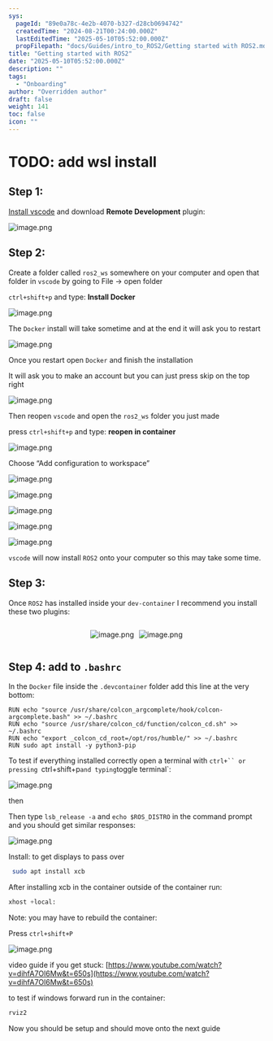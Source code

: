 ```yaml
---
sys:
  pageId: "89e0a78c-4e2b-4070-b327-d28cb0694742"
  createdTime: "2024-08-21T00:24:00.000Z"
  lastEditedTime: "2025-05-10T05:52:00.000Z"
  propFilepath: "docs/Guides/intro_to_ROS2/Getting started with ROS2.md"
title: "Getting started with ROS2"
date: "2025-05-10T05:52:00.000Z"
description: ""
tags:
  - "Onboarding"
author: "Overridden author"
draft: false
weight: 141
toc: false
icon: ""
---
```


# TODO: add wsl install

## Step 1:

[Install vscode](https://code.visualstudio.com/download) and download **Remote Development** plugin:

![image.png](https://prod-files-secure.s3.us-west-2.amazonaws.com/d518164a-d88e-44d1-a4ee-3adb3bd8bce0/efb52993-1881-4a40-b95e-6f020334f022/image.png?X-Amz-Algorithm=AWS4-HMAC-SHA256&X-Amz-Content-Sha256=UNSIGNED-PAYLOAD&X-Amz-Credential=ASIAZI2LB466UKGBSCKT%2F20250530%2Fus-west-2%2Fs3%2Faws4_request&X-Amz-Date=20250530T190653Z&X-Amz-Expires=3600&X-Amz-Security-Token=IQoJb3JpZ2luX2VjEOP%2F%2F%2F%2F%2F%2F%2F%2F%2F%2FwEaCXVzLXdlc3QtMiJHMEUCIGZxrCiUGc6Y7y9HIaJibPWHaCA2x2LZWIypxwFaQeE2AiEAseR8kCZAacU4qsfTNuvRKLu97fuyBqyXwg4ps3JZUAkqiAQIrP%2F%2F%2F%2F%2F%2F%2F%2F%2F%2FARAAGgw2Mzc0MjMxODM4MDUiDBSKDiVGHrxO55cfhCrcA3nfPKKkCdPM6ZEX%2BKbtcIOwnOvRQ%2FClAaZZVR5tAWuoqi87aPKWRNak0RrJ%2B0lTNARJ2YH49y8l0qpmEt4T0zv2t6Y0AY8X5Wa%2FDfTc2%2FKqoDnCGg1Nfw%2BcLp6Gd9gopMfVU5mICOPMuY7r7UT0W9Mx3Jz7LKtcrx7oQUDeWYLdIO8gZTqJDmtkwJ12mUyxF8X0h2x9bbSn2LXIJfUPJpP6vZpTj11a4%2BkUQmS8GiFEZXggITUZDU8A2bw0XLalc7lcfRIXnxFfFU2Ec9pyg35cX%2B7y%2Bco8LnyFND9Bcbbc91NDfJYkW71GDbuSkGXtqRNWUREc64Oui%2BB4dc8414ksE%2BqGe5jzXmUJ8HnkqIDVhZX8Nrle9nd1gZ61qnLLjP4H8nNc1q5GUTaasZqVilau9x%2BsB%2FpyZ5xs8jQBaWQffyAqfU4A7kYc%2FNme6Mqem9%2F4qrAXdnCKOD4RXfDdi6tTz8zr0NzrE9SJSXFHRTk8WxG1KOkwKWbEjIN8qJ9QgD5BXHtBepJYZdHfYft4Cj16Ti0sVG1YDATLPmqCNKJ0dr6WT%2Fmq59mOqKtDSha3%2FGqAsO3v2u48c9F%2FrNaSVEsRtoiGtez0crFq%2BHrEoeemNyU04d%2BcG0KYS4AvMKL958EGOqUBSf5r6fi3w%2Fzb5yUpKkcu2KrE83f63eqQMQUbN9BJNq3iI6PnSwNdUhdxxWAXj57vuNtc8%2FMUliWQrNQlLlDuKEiNrX5GLK%2BESZFYdqYDJurf2gk3mQVxrOioCA%2BcbLDFCnMoZ8hMMIo5BPLaKZC6oplmlA6U2PPbn%2Flx0MnnBkVKQXPheh1ssXQNVdqGk4IwE2cb29sDUBenTP%2FXpqqIG%2BRa4sN2&X-Amz-Signature=efad89a624cc8fa502d934f2399d162519d6e0f0779bf5bba7314145c09bfbae&X-Amz-SignedHeaders=host&x-id=GetObject)

## Step 2:

Create a folder called `ros2_ws` somewhere on your computer and open that folder in `vscode` by going to File → open folder 

`ctrl+shift+p` and type: **Install Docker**

![image.png](https://prod-files-secure.s3.us-west-2.amazonaws.com/d518164a-d88e-44d1-a4ee-3adb3bd8bce0/2269dc0e-1cd5-47ff-bceb-c04ad9b2eab0/image.png?X-Amz-Algorithm=AWS4-HMAC-SHA256&X-Amz-Content-Sha256=UNSIGNED-PAYLOAD&X-Amz-Credential=ASIAZI2LB466UKGBSCKT%2F20250530%2Fus-west-2%2Fs3%2Faws4_request&X-Amz-Date=20250530T190653Z&X-Amz-Expires=3600&X-Amz-Security-Token=IQoJb3JpZ2luX2VjEOP%2F%2F%2F%2F%2F%2F%2F%2F%2F%2FwEaCXVzLXdlc3QtMiJHMEUCIGZxrCiUGc6Y7y9HIaJibPWHaCA2x2LZWIypxwFaQeE2AiEAseR8kCZAacU4qsfTNuvRKLu97fuyBqyXwg4ps3JZUAkqiAQIrP%2F%2F%2F%2F%2F%2F%2F%2F%2F%2FARAAGgw2Mzc0MjMxODM4MDUiDBSKDiVGHrxO55cfhCrcA3nfPKKkCdPM6ZEX%2BKbtcIOwnOvRQ%2FClAaZZVR5tAWuoqi87aPKWRNak0RrJ%2B0lTNARJ2YH49y8l0qpmEt4T0zv2t6Y0AY8X5Wa%2FDfTc2%2FKqoDnCGg1Nfw%2BcLp6Gd9gopMfVU5mICOPMuY7r7UT0W9Mx3Jz7LKtcrx7oQUDeWYLdIO8gZTqJDmtkwJ12mUyxF8X0h2x9bbSn2LXIJfUPJpP6vZpTj11a4%2BkUQmS8GiFEZXggITUZDU8A2bw0XLalc7lcfRIXnxFfFU2Ec9pyg35cX%2B7y%2Bco8LnyFND9Bcbbc91NDfJYkW71GDbuSkGXtqRNWUREc64Oui%2BB4dc8414ksE%2BqGe5jzXmUJ8HnkqIDVhZX8Nrle9nd1gZ61qnLLjP4H8nNc1q5GUTaasZqVilau9x%2BsB%2FpyZ5xs8jQBaWQffyAqfU4A7kYc%2FNme6Mqem9%2F4qrAXdnCKOD4RXfDdi6tTz8zr0NzrE9SJSXFHRTk8WxG1KOkwKWbEjIN8qJ9QgD5BXHtBepJYZdHfYft4Cj16Ti0sVG1YDATLPmqCNKJ0dr6WT%2Fmq59mOqKtDSha3%2FGqAsO3v2u48c9F%2FrNaSVEsRtoiGtez0crFq%2BHrEoeemNyU04d%2BcG0KYS4AvMKL958EGOqUBSf5r6fi3w%2Fzb5yUpKkcu2KrE83f63eqQMQUbN9BJNq3iI6PnSwNdUhdxxWAXj57vuNtc8%2FMUliWQrNQlLlDuKEiNrX5GLK%2BESZFYdqYDJurf2gk3mQVxrOioCA%2BcbLDFCnMoZ8hMMIo5BPLaKZC6oplmlA6U2PPbn%2Flx0MnnBkVKQXPheh1ssXQNVdqGk4IwE2cb29sDUBenTP%2FXpqqIG%2BRa4sN2&X-Amz-Signature=405b0873d014d2e5bb11348c807a3121be5ff5f5db62ef62dc103344156946a5&X-Amz-SignedHeaders=host&x-id=GetObject)

The `Docker` install will take sometime and at the end it will ask you to restart

![image.png](https://prod-files-secure.s3.us-west-2.amazonaws.com/d518164a-d88e-44d1-a4ee-3adb3bd8bce0/ed233f78-be33-4b1f-b89c-9c346c0e961e/image.png?X-Amz-Algorithm=AWS4-HMAC-SHA256&X-Amz-Content-Sha256=UNSIGNED-PAYLOAD&X-Amz-Credential=ASIAZI2LB466UKGBSCKT%2F20250530%2Fus-west-2%2Fs3%2Faws4_request&X-Amz-Date=20250530T190653Z&X-Amz-Expires=3600&X-Amz-Security-Token=IQoJb3JpZ2luX2VjEOP%2F%2F%2F%2F%2F%2F%2F%2F%2F%2FwEaCXVzLXdlc3QtMiJHMEUCIGZxrCiUGc6Y7y9HIaJibPWHaCA2x2LZWIypxwFaQeE2AiEAseR8kCZAacU4qsfTNuvRKLu97fuyBqyXwg4ps3JZUAkqiAQIrP%2F%2F%2F%2F%2F%2F%2F%2F%2F%2FARAAGgw2Mzc0MjMxODM4MDUiDBSKDiVGHrxO55cfhCrcA3nfPKKkCdPM6ZEX%2BKbtcIOwnOvRQ%2FClAaZZVR5tAWuoqi87aPKWRNak0RrJ%2B0lTNARJ2YH49y8l0qpmEt4T0zv2t6Y0AY8X5Wa%2FDfTc2%2FKqoDnCGg1Nfw%2BcLp6Gd9gopMfVU5mICOPMuY7r7UT0W9Mx3Jz7LKtcrx7oQUDeWYLdIO8gZTqJDmtkwJ12mUyxF8X0h2x9bbSn2LXIJfUPJpP6vZpTj11a4%2BkUQmS8GiFEZXggITUZDU8A2bw0XLalc7lcfRIXnxFfFU2Ec9pyg35cX%2B7y%2Bco8LnyFND9Bcbbc91NDfJYkW71GDbuSkGXtqRNWUREc64Oui%2BB4dc8414ksE%2BqGe5jzXmUJ8HnkqIDVhZX8Nrle9nd1gZ61qnLLjP4H8nNc1q5GUTaasZqVilau9x%2BsB%2FpyZ5xs8jQBaWQffyAqfU4A7kYc%2FNme6Mqem9%2F4qrAXdnCKOD4RXfDdi6tTz8zr0NzrE9SJSXFHRTk8WxG1KOkwKWbEjIN8qJ9QgD5BXHtBepJYZdHfYft4Cj16Ti0sVG1YDATLPmqCNKJ0dr6WT%2Fmq59mOqKtDSha3%2FGqAsO3v2u48c9F%2FrNaSVEsRtoiGtez0crFq%2BHrEoeemNyU04d%2BcG0KYS4AvMKL958EGOqUBSf5r6fi3w%2Fzb5yUpKkcu2KrE83f63eqQMQUbN9BJNq3iI6PnSwNdUhdxxWAXj57vuNtc8%2FMUliWQrNQlLlDuKEiNrX5GLK%2BESZFYdqYDJurf2gk3mQVxrOioCA%2BcbLDFCnMoZ8hMMIo5BPLaKZC6oplmlA6U2PPbn%2Flx0MnnBkVKQXPheh1ssXQNVdqGk4IwE2cb29sDUBenTP%2FXpqqIG%2BRa4sN2&X-Amz-Signature=b881bfd6e29edf51b186d6c4727cde8d7ab9db73483ac041000dacb9450471cd&X-Amz-SignedHeaders=host&x-id=GetObject)

Once you restart open `Docker` and finish the installation

It will ask you to make an account but you can just press skip on the top right

![image.png](https://prod-files-secure.s3.us-west-2.amazonaws.com/d518164a-d88e-44d1-a4ee-3adb3bd8bce0/21010ad9-1659-4fd9-9f59-9932a09b2a3d/image.png?X-Amz-Algorithm=AWS4-HMAC-SHA256&X-Amz-Content-Sha256=UNSIGNED-PAYLOAD&X-Amz-Credential=ASIAZI2LB466UKGBSCKT%2F20250530%2Fus-west-2%2Fs3%2Faws4_request&X-Amz-Date=20250530T190653Z&X-Amz-Expires=3600&X-Amz-Security-Token=IQoJb3JpZ2luX2VjEOP%2F%2F%2F%2F%2F%2F%2F%2F%2F%2FwEaCXVzLXdlc3QtMiJHMEUCIGZxrCiUGc6Y7y9HIaJibPWHaCA2x2LZWIypxwFaQeE2AiEAseR8kCZAacU4qsfTNuvRKLu97fuyBqyXwg4ps3JZUAkqiAQIrP%2F%2F%2F%2F%2F%2F%2F%2F%2F%2FARAAGgw2Mzc0MjMxODM4MDUiDBSKDiVGHrxO55cfhCrcA3nfPKKkCdPM6ZEX%2BKbtcIOwnOvRQ%2FClAaZZVR5tAWuoqi87aPKWRNak0RrJ%2B0lTNARJ2YH49y8l0qpmEt4T0zv2t6Y0AY8X5Wa%2FDfTc2%2FKqoDnCGg1Nfw%2BcLp6Gd9gopMfVU5mICOPMuY7r7UT0W9Mx3Jz7LKtcrx7oQUDeWYLdIO8gZTqJDmtkwJ12mUyxF8X0h2x9bbSn2LXIJfUPJpP6vZpTj11a4%2BkUQmS8GiFEZXggITUZDU8A2bw0XLalc7lcfRIXnxFfFU2Ec9pyg35cX%2B7y%2Bco8LnyFND9Bcbbc91NDfJYkW71GDbuSkGXtqRNWUREc64Oui%2BB4dc8414ksE%2BqGe5jzXmUJ8HnkqIDVhZX8Nrle9nd1gZ61qnLLjP4H8nNc1q5GUTaasZqVilau9x%2BsB%2FpyZ5xs8jQBaWQffyAqfU4A7kYc%2FNme6Mqem9%2F4qrAXdnCKOD4RXfDdi6tTz8zr0NzrE9SJSXFHRTk8WxG1KOkwKWbEjIN8qJ9QgD5BXHtBepJYZdHfYft4Cj16Ti0sVG1YDATLPmqCNKJ0dr6WT%2Fmq59mOqKtDSha3%2FGqAsO3v2u48c9F%2FrNaSVEsRtoiGtez0crFq%2BHrEoeemNyU04d%2BcG0KYS4AvMKL958EGOqUBSf5r6fi3w%2Fzb5yUpKkcu2KrE83f63eqQMQUbN9BJNq3iI6PnSwNdUhdxxWAXj57vuNtc8%2FMUliWQrNQlLlDuKEiNrX5GLK%2BESZFYdqYDJurf2gk3mQVxrOioCA%2BcbLDFCnMoZ8hMMIo5BPLaKZC6oplmlA6U2PPbn%2Flx0MnnBkVKQXPheh1ssXQNVdqGk4IwE2cb29sDUBenTP%2FXpqqIG%2BRa4sN2&X-Amz-Signature=a83b1d53efdbcaa0b068afe316785492d11da2e22af22ef5a0749ac59ae57866&X-Amz-SignedHeaders=host&x-id=GetObject)

Then reopen `vscode` and open the `ros2_ws` folder you just made

press `ctrl+shift+p` and type: **reopen in container**

![image.png](https://prod-files-secure.s3.us-west-2.amazonaws.com/d518164a-d88e-44d1-a4ee-3adb3bd8bce0/4e93b8c2-41ad-488c-8095-c74205196118/image.png?X-Amz-Algorithm=AWS4-HMAC-SHA256&X-Amz-Content-Sha256=UNSIGNED-PAYLOAD&X-Amz-Credential=ASIAZI2LB466UKGBSCKT%2F20250530%2Fus-west-2%2Fs3%2Faws4_request&X-Amz-Date=20250530T190653Z&X-Amz-Expires=3600&X-Amz-Security-Token=IQoJb3JpZ2luX2VjEOP%2F%2F%2F%2F%2F%2F%2F%2F%2F%2FwEaCXVzLXdlc3QtMiJHMEUCIGZxrCiUGc6Y7y9HIaJibPWHaCA2x2LZWIypxwFaQeE2AiEAseR8kCZAacU4qsfTNuvRKLu97fuyBqyXwg4ps3JZUAkqiAQIrP%2F%2F%2F%2F%2F%2F%2F%2F%2F%2FARAAGgw2Mzc0MjMxODM4MDUiDBSKDiVGHrxO55cfhCrcA3nfPKKkCdPM6ZEX%2BKbtcIOwnOvRQ%2FClAaZZVR5tAWuoqi87aPKWRNak0RrJ%2B0lTNARJ2YH49y8l0qpmEt4T0zv2t6Y0AY8X5Wa%2FDfTc2%2FKqoDnCGg1Nfw%2BcLp6Gd9gopMfVU5mICOPMuY7r7UT0W9Mx3Jz7LKtcrx7oQUDeWYLdIO8gZTqJDmtkwJ12mUyxF8X0h2x9bbSn2LXIJfUPJpP6vZpTj11a4%2BkUQmS8GiFEZXggITUZDU8A2bw0XLalc7lcfRIXnxFfFU2Ec9pyg35cX%2B7y%2Bco8LnyFND9Bcbbc91NDfJYkW71GDbuSkGXtqRNWUREc64Oui%2BB4dc8414ksE%2BqGe5jzXmUJ8HnkqIDVhZX8Nrle9nd1gZ61qnLLjP4H8nNc1q5GUTaasZqVilau9x%2BsB%2FpyZ5xs8jQBaWQffyAqfU4A7kYc%2FNme6Mqem9%2F4qrAXdnCKOD4RXfDdi6tTz8zr0NzrE9SJSXFHRTk8WxG1KOkwKWbEjIN8qJ9QgD5BXHtBepJYZdHfYft4Cj16Ti0sVG1YDATLPmqCNKJ0dr6WT%2Fmq59mOqKtDSha3%2FGqAsO3v2u48c9F%2FrNaSVEsRtoiGtez0crFq%2BHrEoeemNyU04d%2BcG0KYS4AvMKL958EGOqUBSf5r6fi3w%2Fzb5yUpKkcu2KrE83f63eqQMQUbN9BJNq3iI6PnSwNdUhdxxWAXj57vuNtc8%2FMUliWQrNQlLlDuKEiNrX5GLK%2BESZFYdqYDJurf2gk3mQVxrOioCA%2BcbLDFCnMoZ8hMMIo5BPLaKZC6oplmlA6U2PPbn%2Flx0MnnBkVKQXPheh1ssXQNVdqGk4IwE2cb29sDUBenTP%2FXpqqIG%2BRa4sN2&X-Amz-Signature=384a78a1a5c7861a1f4890b55d71cc0d659337d9ae5da77d76e76e4f76ff6e38&X-Amz-SignedHeaders=host&x-id=GetObject)

Choose “Add configuration to workspace”

![image.png](https://prod-files-secure.s3.us-west-2.amazonaws.com/d518164a-d88e-44d1-a4ee-3adb3bd8bce0/9560b282-5060-4989-ba37-97e7b2c22476/image.png?X-Amz-Algorithm=AWS4-HMAC-SHA256&X-Amz-Content-Sha256=UNSIGNED-PAYLOAD&X-Amz-Credential=ASIAZI2LB466UKGBSCKT%2F20250530%2Fus-west-2%2Fs3%2Faws4_request&X-Amz-Date=20250530T190653Z&X-Amz-Expires=3600&X-Amz-Security-Token=IQoJb3JpZ2luX2VjEOP%2F%2F%2F%2F%2F%2F%2F%2F%2F%2FwEaCXVzLXdlc3QtMiJHMEUCIGZxrCiUGc6Y7y9HIaJibPWHaCA2x2LZWIypxwFaQeE2AiEAseR8kCZAacU4qsfTNuvRKLu97fuyBqyXwg4ps3JZUAkqiAQIrP%2F%2F%2F%2F%2F%2F%2F%2F%2F%2FARAAGgw2Mzc0MjMxODM4MDUiDBSKDiVGHrxO55cfhCrcA3nfPKKkCdPM6ZEX%2BKbtcIOwnOvRQ%2FClAaZZVR5tAWuoqi87aPKWRNak0RrJ%2B0lTNARJ2YH49y8l0qpmEt4T0zv2t6Y0AY8X5Wa%2FDfTc2%2FKqoDnCGg1Nfw%2BcLp6Gd9gopMfVU5mICOPMuY7r7UT0W9Mx3Jz7LKtcrx7oQUDeWYLdIO8gZTqJDmtkwJ12mUyxF8X0h2x9bbSn2LXIJfUPJpP6vZpTj11a4%2BkUQmS8GiFEZXggITUZDU8A2bw0XLalc7lcfRIXnxFfFU2Ec9pyg35cX%2B7y%2Bco8LnyFND9Bcbbc91NDfJYkW71GDbuSkGXtqRNWUREc64Oui%2BB4dc8414ksE%2BqGe5jzXmUJ8HnkqIDVhZX8Nrle9nd1gZ61qnLLjP4H8nNc1q5GUTaasZqVilau9x%2BsB%2FpyZ5xs8jQBaWQffyAqfU4A7kYc%2FNme6Mqem9%2F4qrAXdnCKOD4RXfDdi6tTz8zr0NzrE9SJSXFHRTk8WxG1KOkwKWbEjIN8qJ9QgD5BXHtBepJYZdHfYft4Cj16Ti0sVG1YDATLPmqCNKJ0dr6WT%2Fmq59mOqKtDSha3%2FGqAsO3v2u48c9F%2FrNaSVEsRtoiGtez0crFq%2BHrEoeemNyU04d%2BcG0KYS4AvMKL958EGOqUBSf5r6fi3w%2Fzb5yUpKkcu2KrE83f63eqQMQUbN9BJNq3iI6PnSwNdUhdxxWAXj57vuNtc8%2FMUliWQrNQlLlDuKEiNrX5GLK%2BESZFYdqYDJurf2gk3mQVxrOioCA%2BcbLDFCnMoZ8hMMIo5BPLaKZC6oplmlA6U2PPbn%2Flx0MnnBkVKQXPheh1ssXQNVdqGk4IwE2cb29sDUBenTP%2FXpqqIG%2BRa4sN2&X-Amz-Signature=9d02a24bbf5a986723f122af3d58700c3918ba4d3490f7441e2af43d827f4f64&X-Amz-SignedHeaders=host&x-id=GetObject)

![image.png](https://prod-files-secure.s3.us-west-2.amazonaws.com/d518164a-d88e-44d1-a4ee-3adb3bd8bce0/2ee63f81-886b-48e8-a553-dc6e5eac99e4/image.png?X-Amz-Algorithm=AWS4-HMAC-SHA256&X-Amz-Content-Sha256=UNSIGNED-PAYLOAD&X-Amz-Credential=ASIAZI2LB466UKGBSCKT%2F20250530%2Fus-west-2%2Fs3%2Faws4_request&X-Amz-Date=20250530T190653Z&X-Amz-Expires=3600&X-Amz-Security-Token=IQoJb3JpZ2luX2VjEOP%2F%2F%2F%2F%2F%2F%2F%2F%2F%2FwEaCXVzLXdlc3QtMiJHMEUCIGZxrCiUGc6Y7y9HIaJibPWHaCA2x2LZWIypxwFaQeE2AiEAseR8kCZAacU4qsfTNuvRKLu97fuyBqyXwg4ps3JZUAkqiAQIrP%2F%2F%2F%2F%2F%2F%2F%2F%2F%2FARAAGgw2Mzc0MjMxODM4MDUiDBSKDiVGHrxO55cfhCrcA3nfPKKkCdPM6ZEX%2BKbtcIOwnOvRQ%2FClAaZZVR5tAWuoqi87aPKWRNak0RrJ%2B0lTNARJ2YH49y8l0qpmEt4T0zv2t6Y0AY8X5Wa%2FDfTc2%2FKqoDnCGg1Nfw%2BcLp6Gd9gopMfVU5mICOPMuY7r7UT0W9Mx3Jz7LKtcrx7oQUDeWYLdIO8gZTqJDmtkwJ12mUyxF8X0h2x9bbSn2LXIJfUPJpP6vZpTj11a4%2BkUQmS8GiFEZXggITUZDU8A2bw0XLalc7lcfRIXnxFfFU2Ec9pyg35cX%2B7y%2Bco8LnyFND9Bcbbc91NDfJYkW71GDbuSkGXtqRNWUREc64Oui%2BB4dc8414ksE%2BqGe5jzXmUJ8HnkqIDVhZX8Nrle9nd1gZ61qnLLjP4H8nNc1q5GUTaasZqVilau9x%2BsB%2FpyZ5xs8jQBaWQffyAqfU4A7kYc%2FNme6Mqem9%2F4qrAXdnCKOD4RXfDdi6tTz8zr0NzrE9SJSXFHRTk8WxG1KOkwKWbEjIN8qJ9QgD5BXHtBepJYZdHfYft4Cj16Ti0sVG1YDATLPmqCNKJ0dr6WT%2Fmq59mOqKtDSha3%2FGqAsO3v2u48c9F%2FrNaSVEsRtoiGtez0crFq%2BHrEoeemNyU04d%2BcG0KYS4AvMKL958EGOqUBSf5r6fi3w%2Fzb5yUpKkcu2KrE83f63eqQMQUbN9BJNq3iI6PnSwNdUhdxxWAXj57vuNtc8%2FMUliWQrNQlLlDuKEiNrX5GLK%2BESZFYdqYDJurf2gk3mQVxrOioCA%2BcbLDFCnMoZ8hMMIo5BPLaKZC6oplmlA6U2PPbn%2Flx0MnnBkVKQXPheh1ssXQNVdqGk4IwE2cb29sDUBenTP%2FXpqqIG%2BRa4sN2&X-Amz-Signature=9d5bbbd260f26629ca168d92ebf253b18d50e79c0b130c8242590cf7174b8bcf&X-Amz-SignedHeaders=host&x-id=GetObject)

![image.png](https://prod-files-secure.s3.us-west-2.amazonaws.com/d518164a-d88e-44d1-a4ee-3adb3bd8bce0/ae1580b2-b048-407e-aed9-b584224a7a04/image.png?X-Amz-Algorithm=AWS4-HMAC-SHA256&X-Amz-Content-Sha256=UNSIGNED-PAYLOAD&X-Amz-Credential=ASIAZI2LB466UKGBSCKT%2F20250530%2Fus-west-2%2Fs3%2Faws4_request&X-Amz-Date=20250530T190653Z&X-Amz-Expires=3600&X-Amz-Security-Token=IQoJb3JpZ2luX2VjEOP%2F%2F%2F%2F%2F%2F%2F%2F%2F%2FwEaCXVzLXdlc3QtMiJHMEUCIGZxrCiUGc6Y7y9HIaJibPWHaCA2x2LZWIypxwFaQeE2AiEAseR8kCZAacU4qsfTNuvRKLu97fuyBqyXwg4ps3JZUAkqiAQIrP%2F%2F%2F%2F%2F%2F%2F%2F%2F%2FARAAGgw2Mzc0MjMxODM4MDUiDBSKDiVGHrxO55cfhCrcA3nfPKKkCdPM6ZEX%2BKbtcIOwnOvRQ%2FClAaZZVR5tAWuoqi87aPKWRNak0RrJ%2B0lTNARJ2YH49y8l0qpmEt4T0zv2t6Y0AY8X5Wa%2FDfTc2%2FKqoDnCGg1Nfw%2BcLp6Gd9gopMfVU5mICOPMuY7r7UT0W9Mx3Jz7LKtcrx7oQUDeWYLdIO8gZTqJDmtkwJ12mUyxF8X0h2x9bbSn2LXIJfUPJpP6vZpTj11a4%2BkUQmS8GiFEZXggITUZDU8A2bw0XLalc7lcfRIXnxFfFU2Ec9pyg35cX%2B7y%2Bco8LnyFND9Bcbbc91NDfJYkW71GDbuSkGXtqRNWUREc64Oui%2BB4dc8414ksE%2BqGe5jzXmUJ8HnkqIDVhZX8Nrle9nd1gZ61qnLLjP4H8nNc1q5GUTaasZqVilau9x%2BsB%2FpyZ5xs8jQBaWQffyAqfU4A7kYc%2FNme6Mqem9%2F4qrAXdnCKOD4RXfDdi6tTz8zr0NzrE9SJSXFHRTk8WxG1KOkwKWbEjIN8qJ9QgD5BXHtBepJYZdHfYft4Cj16Ti0sVG1YDATLPmqCNKJ0dr6WT%2Fmq59mOqKtDSha3%2FGqAsO3v2u48c9F%2FrNaSVEsRtoiGtez0crFq%2BHrEoeemNyU04d%2BcG0KYS4AvMKL958EGOqUBSf5r6fi3w%2Fzb5yUpKkcu2KrE83f63eqQMQUbN9BJNq3iI6PnSwNdUhdxxWAXj57vuNtc8%2FMUliWQrNQlLlDuKEiNrX5GLK%2BESZFYdqYDJurf2gk3mQVxrOioCA%2BcbLDFCnMoZ8hMMIo5BPLaKZC6oplmlA6U2PPbn%2Flx0MnnBkVKQXPheh1ssXQNVdqGk4IwE2cb29sDUBenTP%2FXpqqIG%2BRa4sN2&X-Amz-Signature=8b7f742737fbe376561a13664ef3144cc27cfb9721f05242bc58794ac3ef0bd6&X-Amz-SignedHeaders=host&x-id=GetObject)

![image.png](https://prod-files-secure.s3.us-west-2.amazonaws.com/d518164a-d88e-44d1-a4ee-3adb3bd8bce0/53255b28-f75e-430f-b9e3-c0ac8577e42b/image.png?X-Amz-Algorithm=AWS4-HMAC-SHA256&X-Amz-Content-Sha256=UNSIGNED-PAYLOAD&X-Amz-Credential=ASIAZI2LB466UKGBSCKT%2F20250530%2Fus-west-2%2Fs3%2Faws4_request&X-Amz-Date=20250530T190653Z&X-Amz-Expires=3600&X-Amz-Security-Token=IQoJb3JpZ2luX2VjEOP%2F%2F%2F%2F%2F%2F%2F%2F%2F%2FwEaCXVzLXdlc3QtMiJHMEUCIGZxrCiUGc6Y7y9HIaJibPWHaCA2x2LZWIypxwFaQeE2AiEAseR8kCZAacU4qsfTNuvRKLu97fuyBqyXwg4ps3JZUAkqiAQIrP%2F%2F%2F%2F%2F%2F%2F%2F%2F%2FARAAGgw2Mzc0MjMxODM4MDUiDBSKDiVGHrxO55cfhCrcA3nfPKKkCdPM6ZEX%2BKbtcIOwnOvRQ%2FClAaZZVR5tAWuoqi87aPKWRNak0RrJ%2B0lTNARJ2YH49y8l0qpmEt4T0zv2t6Y0AY8X5Wa%2FDfTc2%2FKqoDnCGg1Nfw%2BcLp6Gd9gopMfVU5mICOPMuY7r7UT0W9Mx3Jz7LKtcrx7oQUDeWYLdIO8gZTqJDmtkwJ12mUyxF8X0h2x9bbSn2LXIJfUPJpP6vZpTj11a4%2BkUQmS8GiFEZXggITUZDU8A2bw0XLalc7lcfRIXnxFfFU2Ec9pyg35cX%2B7y%2Bco8LnyFND9Bcbbc91NDfJYkW71GDbuSkGXtqRNWUREc64Oui%2BB4dc8414ksE%2BqGe5jzXmUJ8HnkqIDVhZX8Nrle9nd1gZ61qnLLjP4H8nNc1q5GUTaasZqVilau9x%2BsB%2FpyZ5xs8jQBaWQffyAqfU4A7kYc%2FNme6Mqem9%2F4qrAXdnCKOD4RXfDdi6tTz8zr0NzrE9SJSXFHRTk8WxG1KOkwKWbEjIN8qJ9QgD5BXHtBepJYZdHfYft4Cj16Ti0sVG1YDATLPmqCNKJ0dr6WT%2Fmq59mOqKtDSha3%2FGqAsO3v2u48c9F%2FrNaSVEsRtoiGtez0crFq%2BHrEoeemNyU04d%2BcG0KYS4AvMKL958EGOqUBSf5r6fi3w%2Fzb5yUpKkcu2KrE83f63eqQMQUbN9BJNq3iI6PnSwNdUhdxxWAXj57vuNtc8%2FMUliWQrNQlLlDuKEiNrX5GLK%2BESZFYdqYDJurf2gk3mQVxrOioCA%2BcbLDFCnMoZ8hMMIo5BPLaKZC6oplmlA6U2PPbn%2Flx0MnnBkVKQXPheh1ssXQNVdqGk4IwE2cb29sDUBenTP%2FXpqqIG%2BRa4sN2&X-Amz-Signature=fd62c67344a91ee183afa81d3455d4eed57e244e95ddcd09f7afde4efc9210bd&X-Amz-SignedHeaders=host&x-id=GetObject)

![image.png](https://prod-files-secure.s3.us-west-2.amazonaws.com/d518164a-d88e-44d1-a4ee-3adb3bd8bce0/7c562767-5af9-4ffb-97d1-327bcdf4ee00/image.png?X-Amz-Algorithm=AWS4-HMAC-SHA256&X-Amz-Content-Sha256=UNSIGNED-PAYLOAD&X-Amz-Credential=ASIAZI2LB466UKGBSCKT%2F20250530%2Fus-west-2%2Fs3%2Faws4_request&X-Amz-Date=20250530T190653Z&X-Amz-Expires=3600&X-Amz-Security-Token=IQoJb3JpZ2luX2VjEOP%2F%2F%2F%2F%2F%2F%2F%2F%2F%2FwEaCXVzLXdlc3QtMiJHMEUCIGZxrCiUGc6Y7y9HIaJibPWHaCA2x2LZWIypxwFaQeE2AiEAseR8kCZAacU4qsfTNuvRKLu97fuyBqyXwg4ps3JZUAkqiAQIrP%2F%2F%2F%2F%2F%2F%2F%2F%2F%2FARAAGgw2Mzc0MjMxODM4MDUiDBSKDiVGHrxO55cfhCrcA3nfPKKkCdPM6ZEX%2BKbtcIOwnOvRQ%2FClAaZZVR5tAWuoqi87aPKWRNak0RrJ%2B0lTNARJ2YH49y8l0qpmEt4T0zv2t6Y0AY8X5Wa%2FDfTc2%2FKqoDnCGg1Nfw%2BcLp6Gd9gopMfVU5mICOPMuY7r7UT0W9Mx3Jz7LKtcrx7oQUDeWYLdIO8gZTqJDmtkwJ12mUyxF8X0h2x9bbSn2LXIJfUPJpP6vZpTj11a4%2BkUQmS8GiFEZXggITUZDU8A2bw0XLalc7lcfRIXnxFfFU2Ec9pyg35cX%2B7y%2Bco8LnyFND9Bcbbc91NDfJYkW71GDbuSkGXtqRNWUREc64Oui%2BB4dc8414ksE%2BqGe5jzXmUJ8HnkqIDVhZX8Nrle9nd1gZ61qnLLjP4H8nNc1q5GUTaasZqVilau9x%2BsB%2FpyZ5xs8jQBaWQffyAqfU4A7kYc%2FNme6Mqem9%2F4qrAXdnCKOD4RXfDdi6tTz8zr0NzrE9SJSXFHRTk8WxG1KOkwKWbEjIN8qJ9QgD5BXHtBepJYZdHfYft4Cj16Ti0sVG1YDATLPmqCNKJ0dr6WT%2Fmq59mOqKtDSha3%2FGqAsO3v2u48c9F%2FrNaSVEsRtoiGtez0crFq%2BHrEoeemNyU04d%2BcG0KYS4AvMKL958EGOqUBSf5r6fi3w%2Fzb5yUpKkcu2KrE83f63eqQMQUbN9BJNq3iI6PnSwNdUhdxxWAXj57vuNtc8%2FMUliWQrNQlLlDuKEiNrX5GLK%2BESZFYdqYDJurf2gk3mQVxrOioCA%2BcbLDFCnMoZ8hMMIo5BPLaKZC6oplmlA6U2PPbn%2Flx0MnnBkVKQXPheh1ssXQNVdqGk4IwE2cb29sDUBenTP%2FXpqqIG%2BRa4sN2&X-Amz-Signature=4b51e3e64ac592b55e3c0f4ab78630c5e2e439764a76ae88e549d31c7be8b404&X-Amz-SignedHeaders=host&x-id=GetObject)

`vscode` will now install `ROS2` onto your computer so this may take some time.

## Step 3:

Once `ROS2` has installed inside your `dev-container` I recommend you install these two plugins:

<div style="display: flex;flex-direction: row; column-gap:10px; max-width: 630px;justify-content: center;">
<div>

![image.png](https://prod-files-secure.s3.us-west-2.amazonaws.com/d518164a-d88e-44d1-a4ee-3adb3bd8bce0/3fc3d550-5a54-4ba1-ba6b-faa01cdb7369/image.png?X-Amz-Algorithm=AWS4-HMAC-SHA256&X-Amz-Content-Sha256=UNSIGNED-PAYLOAD&X-Amz-Credential=ASIAZI2LB466XOMFXJHC%2F20250530%2Fus-west-2%2Fs3%2Faws4_request&X-Amz-Date=20250530T190654Z&X-Amz-Expires=3600&X-Amz-Security-Token=IQoJb3JpZ2luX2VjEOP%2F%2F%2F%2F%2F%2F%2F%2F%2F%2FwEaCXVzLXdlc3QtMiJHMEUCIQCwBL9qaJ%2BRhRMor5GSBUHwpUVS8HeAaUQZp5B7LCgCzwIgex4NOIM6hI2g3Vi%2F0dZKEEc5ObkH9oDFzSSPrNEzsucqiAQIrP%2F%2F%2F%2F%2F%2F%2F%2F%2F%2FARAAGgw2Mzc0MjMxODM4MDUiDKSIIz0M5C6apguZbyrcA0bUQsFBV6jVZB%2B1HWHhuU%2FXU5zZFj1hzsW2VS%2B3QkDgLJl4%2Ftzh37oRIZmkrPIQW6es2X%2FTEsFTBeui9LBb4QXCIUPNKEsFXeAkzIQgNs8OpDSy1fnXk%2BJeYJDyGBTyKqKfHNNLOzebRjakGSmoagI31kj%2Fc5aTLmTFA4ouC9oJyy65%2B2gTdG7XdEJmFFo2Op0J1oyMcC48FQoL7e3OH%2FymhlhMRwz4faPEMx%2BF6bHM%2Bs%2BZFYGFG5OUS7nK7NZJVvwTTa%2Faoy8tdSMZDVLOaQdmLeCRI1LJGw0mJRcoAs%2Bd4GefYeYg3V0k%2FcU35uNn%2BmkbYirQ13FQXRek49YWW%2B3BCX9aNXAKPclaWZvoctZx7X0fQJNeGsBVrTxfqSaZ2jy4B1WBM0ZiHN0xr7SnBv9Qf9ncpobuZr1k9BVD6klY810hSH7qH4dTepxpkVvKWJOqmyNX%2FrAyCi8NlnW9GmqQcMv%2FC2XoDIfd5uR%2FqKWxu4iGN46EWQQs8HABIiz%2FxWzTmafjf3HPQ87xsg0Mzn7QrbDpnPKOHYQSUCkB%2BK4KI68XcpZrofa3NXUvWQoMBriGA54DTkUv9yzbzqvsPsyYlFrd58F5viUftnR5JtcOw%2Fi04ELezY9qCUFEMIL958EGOqUBvjvrj9%2B8IKWWtfzucMcCSxfFFDAdm7lnKY9vFvlc%2FgNo1MKDUtysQLkGGt8q%2FfEFzN4aUu64HAa0iTYoY9cgKRGAL2HR8TwSQyJetWNIKDak3iwjIlCcMxnPr4aF02IjSLSiWJC5%2BKIq9B5VlSb7UMA3NP%2BiioMaQ157yCCNfmsqShqjdw7rgWRL3mBLvpbnEHzxIByjDv9659xRrl8fNCZQsWnL&X-Amz-Signature=ac78d7c852004367baf8adb6d33bd113e3b5a5c70b976733b82a3d31333be53a&X-Amz-SignedHeaders=host&x-id=GetObject)

</div>
<div>

![image.png](https://prod-files-secure.s3.us-west-2.amazonaws.com/d518164a-d88e-44d1-a4ee-3adb3bd8bce0/d994cc66-13c2-4093-a5a3-f84cf4601a82/image.png?X-Amz-Algorithm=AWS4-HMAC-SHA256&X-Amz-Content-Sha256=UNSIGNED-PAYLOAD&X-Amz-Credential=ASIAZI2LB4667IWKD7NM%2F20250530%2Fus-west-2%2Fs3%2Faws4_request&X-Amz-Date=20250530T190654Z&X-Amz-Expires=3600&X-Amz-Security-Token=IQoJb3JpZ2luX2VjEOP%2F%2F%2F%2F%2F%2F%2F%2F%2F%2FwEaCXVzLXdlc3QtMiJHMEUCIQCMQ9dUYUkeqatzcYFzZe%2BwXjIL71BFGejfH62T48Gg9gIgROD0td7s1OW7Sp3G5jq7L%2FhawPQrAfE0%2BVGmJvZ3XCAqiAQIrP%2F%2F%2F%2F%2F%2F%2F%2F%2F%2FARAAGgw2Mzc0MjMxODM4MDUiDGRXvNEktLkIjI6YoSrcA3IgyLQz4poAJMVFSEIHgck09K255UKiVPg7XKRQ5G7XHTZ4zm1dWrg%2Bm2ykFevALSRPMe2QeYxitOvGYHO1E7dxJlGfqrtlCLBaY5KXpbXvP64owjerXgKXmcmL0kDP01Gn7GpA3lHgflkGBY%2BZLyoWJMbg31h0Va%2F%2FuDhmysEkR8EQwZUleuBPhoY3SNqK%2FqX63lDpWLso0u0nfxKvd3ApVTaGenwCWL9vLreV%2Bnw9GjWiJKwLl8hcZ0rpNy0TblF%2BdZmRoAgklpj9n6eS%2BwlVZs2OomCBO%2BJkcltyTlpwfjjRIvfHRXi0qjUWaHvF8rr49EEyNSiHlQCJdKOSNhhHWBtobFmPTExW1BHUV%2FUy4kxdfKC8rpgC3%2BNSFjKtD4c3g8zyV8gszmLOo1333ZW46LYmHZewlPQXGsULSGLteL4%2FHq9S3Q%2BdOQoQK7FxGA169U0V2DT480H6KYVQ94hQCGrSfG0ZoO204ZrvoSqcr%2Bw9sUFIPaL%2B2NOYW8msoIvDkSIx0uq5Z8OxFWCCaI99sQb62S0qI2Yn2OlmUrpjyEnAiTNb1rZ%2FQDSYjtycoQusMY35eyrkw6q%2Builh5AvyJaQqE23zm%2BhXjENXCfCEsh6vgE3H2Hrrle6FMJ%2F958EGOqUB7qpvdLU%2BbdazHo4jmyIqQFi8B2UhFvLxR0fmanAVtOP8Wzfug5eMr2t1PUZzncB3wqoCEhmOOOFnwxVm8efaVUSgb%2Fqts%2BuYPSs18P%2BtDnki4EDfhzFJ1dO9eK30ODKz1RyrvoxNIV1FnBRMTJhWOx%2FJxBpwhW2ZxpM3BblCV09thG3nw%2BEOa18KYlozvG6%2BZQ31BZ63QDTDcdt%2Fw6r36hmx8FmZ&X-Amz-Signature=ad197b829ca2b7e39d9cf7a57732cbe8b92639d4336230fa39317e186c1e217a&X-Amz-SignedHeaders=host&x-id=GetObject)

</div>
</div>

## Step 4: add to `.bashrc`

In the `Docker` file inside the `.devcontainer` folder add this line at the very bottom: 

```docker
RUN echo "source /usr/share/colcon_argcomplete/hook/colcon-argcomplete.bash" >> ~/.bashrc
RUN echo "source /usr/share/colcon_cd/function/colcon_cd.sh" >> ~/.bashrc
RUN echo "export _colcon_cd_root=/opt/ros/humble/" >> ~/.bashrc
RUN sudo apt install -y python3-pip 
```

To test if everything installed correctly open a terminal with `ctrl+`` or pressing `ctrl+shift+p` and typing `toggle terminal`:

![image.png](https://prod-files-secure.s3.us-west-2.amazonaws.com/d518164a-d88e-44d1-a4ee-3adb3bd8bce0/6a4943d8-b04e-4c02-9a58-775f3384d1a5/image.png?X-Amz-Algorithm=AWS4-HMAC-SHA256&X-Amz-Content-Sha256=UNSIGNED-PAYLOAD&X-Amz-Credential=ASIAZI2LB466UKGBSCKT%2F20250530%2Fus-west-2%2Fs3%2Faws4_request&X-Amz-Date=20250530T190653Z&X-Amz-Expires=3600&X-Amz-Security-Token=IQoJb3JpZ2luX2VjEOP%2F%2F%2F%2F%2F%2F%2F%2F%2F%2FwEaCXVzLXdlc3QtMiJHMEUCIGZxrCiUGc6Y7y9HIaJibPWHaCA2x2LZWIypxwFaQeE2AiEAseR8kCZAacU4qsfTNuvRKLu97fuyBqyXwg4ps3JZUAkqiAQIrP%2F%2F%2F%2F%2F%2F%2F%2F%2F%2FARAAGgw2Mzc0MjMxODM4MDUiDBSKDiVGHrxO55cfhCrcA3nfPKKkCdPM6ZEX%2BKbtcIOwnOvRQ%2FClAaZZVR5tAWuoqi87aPKWRNak0RrJ%2B0lTNARJ2YH49y8l0qpmEt4T0zv2t6Y0AY8X5Wa%2FDfTc2%2FKqoDnCGg1Nfw%2BcLp6Gd9gopMfVU5mICOPMuY7r7UT0W9Mx3Jz7LKtcrx7oQUDeWYLdIO8gZTqJDmtkwJ12mUyxF8X0h2x9bbSn2LXIJfUPJpP6vZpTj11a4%2BkUQmS8GiFEZXggITUZDU8A2bw0XLalc7lcfRIXnxFfFU2Ec9pyg35cX%2B7y%2Bco8LnyFND9Bcbbc91NDfJYkW71GDbuSkGXtqRNWUREc64Oui%2BB4dc8414ksE%2BqGe5jzXmUJ8HnkqIDVhZX8Nrle9nd1gZ61qnLLjP4H8nNc1q5GUTaasZqVilau9x%2BsB%2FpyZ5xs8jQBaWQffyAqfU4A7kYc%2FNme6Mqem9%2F4qrAXdnCKOD4RXfDdi6tTz8zr0NzrE9SJSXFHRTk8WxG1KOkwKWbEjIN8qJ9QgD5BXHtBepJYZdHfYft4Cj16Ti0sVG1YDATLPmqCNKJ0dr6WT%2Fmq59mOqKtDSha3%2FGqAsO3v2u48c9F%2FrNaSVEsRtoiGtez0crFq%2BHrEoeemNyU04d%2BcG0KYS4AvMKL958EGOqUBSf5r6fi3w%2Fzb5yUpKkcu2KrE83f63eqQMQUbN9BJNq3iI6PnSwNdUhdxxWAXj57vuNtc8%2FMUliWQrNQlLlDuKEiNrX5GLK%2BESZFYdqYDJurf2gk3mQVxrOioCA%2BcbLDFCnMoZ8hMMIo5BPLaKZC6oplmlA6U2PPbn%2Flx0MnnBkVKQXPheh1ssXQNVdqGk4IwE2cb29sDUBenTP%2FXpqqIG%2BRa4sN2&X-Amz-Signature=cb87183d175c952441c5af251b730340b1f99411f8fa52ba73ab1d9142edc5b8&X-Amz-SignedHeaders=host&x-id=GetObject)

then 

Then type `lsb_release -a` and `echo $ROS_DISTRO` in the command prompt and you should get similar responses:

![image.png](https://prod-files-secure.s3.us-west-2.amazonaws.com/d518164a-d88e-44d1-a4ee-3adb3bd8bce0/3e635dec-a805-4e85-8b9e-d000e5b71a4e/image.png?X-Amz-Algorithm=AWS4-HMAC-SHA256&X-Amz-Content-Sha256=UNSIGNED-PAYLOAD&X-Amz-Credential=ASIAZI2LB466UKGBSCKT%2F20250530%2Fus-west-2%2Fs3%2Faws4_request&X-Amz-Date=20250530T190653Z&X-Amz-Expires=3600&X-Amz-Security-Token=IQoJb3JpZ2luX2VjEOP%2F%2F%2F%2F%2F%2F%2F%2F%2F%2FwEaCXVzLXdlc3QtMiJHMEUCIGZxrCiUGc6Y7y9HIaJibPWHaCA2x2LZWIypxwFaQeE2AiEAseR8kCZAacU4qsfTNuvRKLu97fuyBqyXwg4ps3JZUAkqiAQIrP%2F%2F%2F%2F%2F%2F%2F%2F%2F%2FARAAGgw2Mzc0MjMxODM4MDUiDBSKDiVGHrxO55cfhCrcA3nfPKKkCdPM6ZEX%2BKbtcIOwnOvRQ%2FClAaZZVR5tAWuoqi87aPKWRNak0RrJ%2B0lTNARJ2YH49y8l0qpmEt4T0zv2t6Y0AY8X5Wa%2FDfTc2%2FKqoDnCGg1Nfw%2BcLp6Gd9gopMfVU5mICOPMuY7r7UT0W9Mx3Jz7LKtcrx7oQUDeWYLdIO8gZTqJDmtkwJ12mUyxF8X0h2x9bbSn2LXIJfUPJpP6vZpTj11a4%2BkUQmS8GiFEZXggITUZDU8A2bw0XLalc7lcfRIXnxFfFU2Ec9pyg35cX%2B7y%2Bco8LnyFND9Bcbbc91NDfJYkW71GDbuSkGXtqRNWUREc64Oui%2BB4dc8414ksE%2BqGe5jzXmUJ8HnkqIDVhZX8Nrle9nd1gZ61qnLLjP4H8nNc1q5GUTaasZqVilau9x%2BsB%2FpyZ5xs8jQBaWQffyAqfU4A7kYc%2FNme6Mqem9%2F4qrAXdnCKOD4RXfDdi6tTz8zr0NzrE9SJSXFHRTk8WxG1KOkwKWbEjIN8qJ9QgD5BXHtBepJYZdHfYft4Cj16Ti0sVG1YDATLPmqCNKJ0dr6WT%2Fmq59mOqKtDSha3%2FGqAsO3v2u48c9F%2FrNaSVEsRtoiGtez0crFq%2BHrEoeemNyU04d%2BcG0KYS4AvMKL958EGOqUBSf5r6fi3w%2Fzb5yUpKkcu2KrE83f63eqQMQUbN9BJNq3iI6PnSwNdUhdxxWAXj57vuNtc8%2FMUliWQrNQlLlDuKEiNrX5GLK%2BESZFYdqYDJurf2gk3mQVxrOioCA%2BcbLDFCnMoZ8hMMIo5BPLaKZC6oplmlA6U2PPbn%2Flx0MnnBkVKQXPheh1ssXQNVdqGk4IwE2cb29sDUBenTP%2FXpqqIG%2BRa4sN2&X-Amz-Signature=6d44924bbcf3b20920b34e1dab8572598b2b0862680421c3d84a16c2bf62a47d&X-Amz-SignedHeaders=host&x-id=GetObject)

Install:  to get displays to pass over

```bash
 sudo apt install xcb
```

After installing xcb in the container outside of the container run:

```python
xhost +local:
```

Note: you may have to rebuild the container:

Press `ctrl+shift+P`

![image.png](https://prod-files-secure.s3.us-west-2.amazonaws.com/d518164a-d88e-44d1-a4ee-3adb3bd8bce0/6c2be660-2618-4c38-9c26-53554f7a0b7b/image.png?X-Amz-Algorithm=AWS4-HMAC-SHA256&X-Amz-Content-Sha256=UNSIGNED-PAYLOAD&X-Amz-Credential=ASIAZI2LB466UKGBSCKT%2F20250530%2Fus-west-2%2Fs3%2Faws4_request&X-Amz-Date=20250530T190653Z&X-Amz-Expires=3600&X-Amz-Security-Token=IQoJb3JpZ2luX2VjEOP%2F%2F%2F%2F%2F%2F%2F%2F%2F%2FwEaCXVzLXdlc3QtMiJHMEUCIGZxrCiUGc6Y7y9HIaJibPWHaCA2x2LZWIypxwFaQeE2AiEAseR8kCZAacU4qsfTNuvRKLu97fuyBqyXwg4ps3JZUAkqiAQIrP%2F%2F%2F%2F%2F%2F%2F%2F%2F%2FARAAGgw2Mzc0MjMxODM4MDUiDBSKDiVGHrxO55cfhCrcA3nfPKKkCdPM6ZEX%2BKbtcIOwnOvRQ%2FClAaZZVR5tAWuoqi87aPKWRNak0RrJ%2B0lTNARJ2YH49y8l0qpmEt4T0zv2t6Y0AY8X5Wa%2FDfTc2%2FKqoDnCGg1Nfw%2BcLp6Gd9gopMfVU5mICOPMuY7r7UT0W9Mx3Jz7LKtcrx7oQUDeWYLdIO8gZTqJDmtkwJ12mUyxF8X0h2x9bbSn2LXIJfUPJpP6vZpTj11a4%2BkUQmS8GiFEZXggITUZDU8A2bw0XLalc7lcfRIXnxFfFU2Ec9pyg35cX%2B7y%2Bco8LnyFND9Bcbbc91NDfJYkW71GDbuSkGXtqRNWUREc64Oui%2BB4dc8414ksE%2BqGe5jzXmUJ8HnkqIDVhZX8Nrle9nd1gZ61qnLLjP4H8nNc1q5GUTaasZqVilau9x%2BsB%2FpyZ5xs8jQBaWQffyAqfU4A7kYc%2FNme6Mqem9%2F4qrAXdnCKOD4RXfDdi6tTz8zr0NzrE9SJSXFHRTk8WxG1KOkwKWbEjIN8qJ9QgD5BXHtBepJYZdHfYft4Cj16Ti0sVG1YDATLPmqCNKJ0dr6WT%2Fmq59mOqKtDSha3%2FGqAsO3v2u48c9F%2FrNaSVEsRtoiGtez0crFq%2BHrEoeemNyU04d%2BcG0KYS4AvMKL958EGOqUBSf5r6fi3w%2Fzb5yUpKkcu2KrE83f63eqQMQUbN9BJNq3iI6PnSwNdUhdxxWAXj57vuNtc8%2FMUliWQrNQlLlDuKEiNrX5GLK%2BESZFYdqYDJurf2gk3mQVxrOioCA%2BcbLDFCnMoZ8hMMIo5BPLaKZC6oplmlA6U2PPbn%2Flx0MnnBkVKQXPheh1ssXQNVdqGk4IwE2cb29sDUBenTP%2FXpqqIG%2BRa4sN2&X-Amz-Signature=10176fd22d9cbf93cd54cbd63561f891e4997c152e0f0361c03d97ee24f7bd0e&X-Amz-SignedHeaders=host&x-id=GetObject)

video guide if you get stuck: [https://www.youtube.com/watch?v=dihfA7Ol6Mw&t=650s](https://www.youtube.com/watch?v=dihfA7Ol6Mw&t=650s)

to test if windows forward run in the container:

```bash
rviz2
```

Now you should be setup and should move onto the next guide 

